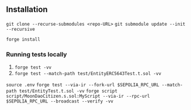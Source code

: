 ## Installation

`git clone --recurse-submodules <repo-URL>`
`git submodule update --init --recursive`

```sh
forge install
```

### Running tests locally

1. `forge test -vv`
2. `forge test --match-path test/EntityERC5643Test.t.sol -vv`

`source .env`
`forge test --via-ir --fork-url $SEPOLIA_RPC_URL --match-path test/EntityTest.t.sol -vv`
`forge script script/MoonDaoCitizen.s.sol:MyScript --via-ir --rpc-url $SEPOLIA_RPC_URL --broadcast --verify -vv`
